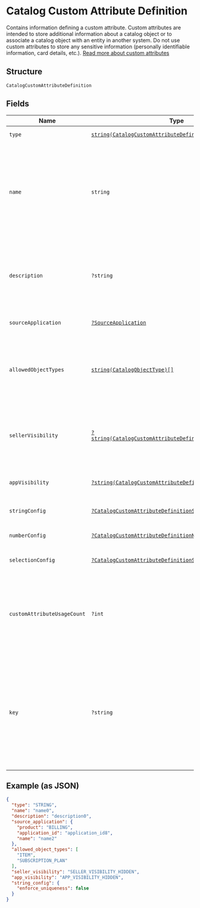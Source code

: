 
# Catalog Custom Attribute Definition

Contains information defining a custom attribute. Custom attributes are
intended to store additional information about a catalog object or to associate a
catalog object with an entity in another system. Do not use custom attributes
to store any sensitive information (personally identifiable information, card details, etc.).
[Read more about custom attributes](https://developer.squareup.com/docs/catalog-api/add-custom-attributes)

## Structure

`CatalogCustomAttributeDefinition`

## Fields

| Name | Type | Tags | Description | Getter | Setter |
|  --- | --- | --- | --- | --- | --- |
| `type` | [`string(CatalogCustomAttributeDefinitionType)`](../../doc/models/catalog-custom-attribute-definition-type.md) | Required | Defines the possible types for a custom attribute. | getType(): string | setType(string type): void |
| `name` | `string` | Required | The name of this definition for API and seller-facing UI purposes.<br>The name must be unique within the (merchant, application) pair. Required.<br>May not be empty and may not exceed 255 characters. Can be modified after creation.<br>**Constraints**: *Minimum Length*: `1`, *Maximum Length*: `255` | getName(): string | setName(string name): void |
| `description` | `?string` | Optional | Seller-oriented description of the meaning of this Custom Attribute,<br>any constraints that the seller should observe, etc. May be displayed as a tooltip in Square UIs.<br>**Constraints**: *Maximum Length*: `255` | getDescription(): ?string | setDescription(?string description): void |
| `sourceApplication` | [`?SourceApplication`](../../doc/models/source-application.md) | Optional | Represents information about the application used to generate a change. | getSourceApplication(): ?SourceApplication | setSourceApplication(?SourceApplication sourceApplication): void |
| `allowedObjectTypes` | [`string(CatalogObjectType)[]`](../../doc/models/catalog-object-type.md) | Required | The set of `CatalogObject` types that this custom atttribute may be applied to.<br>Currently, only `ITEM`, `ITEM_VARIATION`, and `MODIFIER` are allowed. At least one type must be included.<br>See [CatalogObjectType](#type-catalogobjecttype) for possible values | getAllowedObjectTypes(): array | setAllowedObjectTypes(array allowedObjectTypes): void |
| `sellerVisibility` | [`?string(CatalogCustomAttributeDefinitionSellerVisibility)`](../../doc/models/catalog-custom-attribute-definition-seller-visibility.md) | Optional | Defines the visibility of a custom attribute to sellers in Square<br>client applications, Square APIs or in Square UIs (including Square Point<br>of Sale applications and Square Dashboard). | getSellerVisibility(): ?string | setSellerVisibility(?string sellerVisibility): void |
| `appVisibility` | [`?string(CatalogCustomAttributeDefinitionAppVisibility)`](../../doc/models/catalog-custom-attribute-definition-app-visibility.md) | Optional | Defines the visibility of a custom attribute to applications other than their<br>creating application. | getAppVisibility(): ?string | setAppVisibility(?string appVisibility): void |
| `stringConfig` | [`?CatalogCustomAttributeDefinitionStringConfig`](../../doc/models/catalog-custom-attribute-definition-string-config.md) | Optional | Configuration associated with Custom Attribute Definitions of type `STRING`. | getStringConfig(): ?CatalogCustomAttributeDefinitionStringConfig | setStringConfig(?CatalogCustomAttributeDefinitionStringConfig stringConfig): void |
| `numberConfig` | [`?CatalogCustomAttributeDefinitionNumberConfig`](../../doc/models/catalog-custom-attribute-definition-number-config.md) | Optional | - | getNumberConfig(): ?CatalogCustomAttributeDefinitionNumberConfig | setNumberConfig(?CatalogCustomAttributeDefinitionNumberConfig numberConfig): void |
| `selectionConfig` | [`?CatalogCustomAttributeDefinitionSelectionConfig`](../../doc/models/catalog-custom-attribute-definition-selection-config.md) | Optional | Configuration associated with `SELECTION`-type custom attribute definitions. | getSelectionConfig(): ?CatalogCustomAttributeDefinitionSelectionConfig | setSelectionConfig(?CatalogCustomAttributeDefinitionSelectionConfig selectionConfig): void |
| `customAttributeUsageCount` | `?int` | Optional | The number of custom attributes that reference this<br>custom attribute definition. Set by the server in response to a ListCatalog<br>request with `include_counts` set to `true`.  If the actual count is greater<br>than 100, `custom_attribute_usage_count` will be set to `100`. | getCustomAttributeUsageCount(): ?int | setCustomAttributeUsageCount(?int customAttributeUsageCount): void |
| `key` | `?string` | Optional | The name of the desired custom attribute key that can be used to access<br>the custom attribute value on catalog objects. Cannot be modified after the<br>custom attribute definition has been created.<br>Must be between 1 and 60 characters, and may only contain the characters `[a-zA-Z0-9_-]`.<br>**Constraints**: *Minimum Length*: `1`, *Maximum Length*: `60`, *Pattern*: `^[a-zA-Z0-9_-]*$` | getKey(): ?string | setKey(?string key): void |

## Example (as JSON)

```json
{
  "type": "STRING",
  "name": "name0",
  "description": "description0",
  "source_application": {
    "product": "BILLING",
    "application_id": "application_id8",
    "name": "name2"
  },
  "allowed_object_types": [
    "ITEM",
    "SUBSCRIPTION_PLAN"
  ],
  "seller_visibility": "SELLER_VISIBILITY_HIDDEN",
  "app_visibility": "APP_VISIBILITY_HIDDEN",
  "string_config": {
    "enforce_uniqueness": false
  }
}
```


